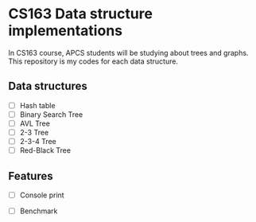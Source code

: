 # CS163 Data structure implementations
In CS163 course, APCS students will be studying about trees and graphs. This repository is my codes for each data structure.

## Data structures
- [ ] Hash table
- [ ] Binary Search Tree
- [ ] AVL Tree
- [ ] 2-3 Tree
- [ ] 2-3-4 Tree
- [ ] Red-Black Tree

## Features
- [ ] Console print
- [ ] Benchmark

